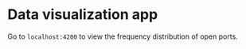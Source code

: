 # Data visualization app 


Go to `localhost:4200` to view the frequency distribution of open ports.
